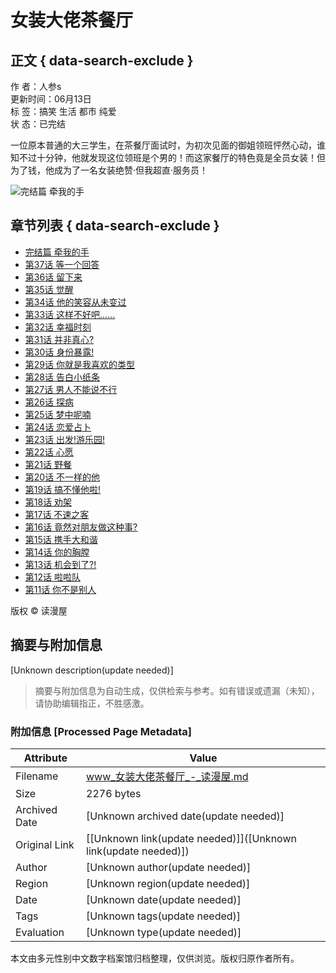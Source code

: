 # 女装大佬茶餐厅

## 正文 { data-search-exclude }


作 者：人参s  
更新时间：06月13日  
标 签：搞笑 生活 都市 纯爱  
状 态：已完结  

一位原本普通的大三学生，在茶餐厅面试时，为初次见面的御姐领班怦然心动，谁知不过十分钟，他就发现这位领班是个男的！而这家餐厅的特色竟是全员女装！但为了钱，他成为了一名女装绝赞·但我超直·服务员！

![完结篇 牵我的手](https://p6.ecombdimg.com/tos-cn-i-scl3phc04j/f9d5300d7b0f4048a70bcea2816eab5c~tplv-scl3phc04j-image.jpeg)

## 章节列表 { data-search-exclude }
- [完结篇 牵我的手](https://CmamgaY/vUyEECF.html)
- [第37话 等一个回答](https://CmamgaY/OxQNNAo.html)
- [第36话 留下来](https://CmamgaY/tsbTThl.html)
- [第35话 觉醒](https://CmamgaY/IXpKKZi.html)
- [第34话 他的笑容从未变过](https://CmamgaY/GJwMMae.html)
- [第33话 这样不好吧……](https://CmamgaY/TxrzzcH.html)
- [第32话 幸福时刻](https://CmamgaY/CIaVVJY.html)
- [第31话 并非真心?](https://CmamgaY/OzsxxGS.html)
- [第30话 身份暴露!](https://CmamgaY/XjzVVQf.html)
- [第29话 你就是我喜欢的类型](https://CmamgaY/DRvKKNq.html)
- [第28话 告白小纸条](https://CmamgaY/vUyEERF.html)
- [第27话 男人不能说不行](https://CmamgaY/OxQNNRo.html)
- [第26话 探病](https://CmamgaY/tsbTTGl.html)
- [第25话 梦中呢喃](https://CmamgaY/IXpKKgi.html)
- [第24话 恋爱占卜](https://CmamgaY/GJwMMQe.html)
- [第23话 出发!游乐园!](https://CmamgaY/TxrzzBH.html)
- [第22话 心愿](https://CmamgaY/CIaVVVY.html)
- [第21话 野餐](https://CmamgaY/OzsxxxS.html)
- [第20话 不一样的他](https://CmamgaY/XjzVVVf.html)
- [第19话 搞不懂他啦!](https://CmamgaY/DRvKKKq.html)
- [第18话 劝架](https://CmamgaY/vUyEEEF.html)
- [第17话 不速之客](https://CmamgaY/OxQNNNo.html)
- [第16话 竟然对朋友做这种事?](https://CmamgaY/tsbTTTl.html)
- [第15话 携手大和谐](https://CmamgaY/IXpKKKi.html)
- [第14话 你的胸膛](https://CmamgaY/GJwMMMe.html)
- [第13话 机会到了?!](https://CmamgaY/TxrzzzH.html)
- [第12话 啦啦队](https://CmamgaY/CIaVVgY.html)
- [第11话 你不是别人](https://CmamgaY/OzsxxCS.html)

版权 © 读漫屋
<!-- tcd_original_link https://www.dumanwu.com/CmamgaY/ -->


## 摘要与附加信息

<!-- tcd_abstract -->
[Unknown description(update needed)]
<!-- tcd_abstract_end -->

> 摘要与附加信息为自动生成，仅供检索与参考。如有错误或遗漏（未知），请协助编辑指正，不胜感激。

### 附加信息 [Processed Page Metadata]

| Attribute       | Value                                  |
|-----------------|----------------------------------------|
| Filename        | www_女装大佬茶餐厅_-_读漫屋.md                             |
| Size            | 2276 bytes                           |
| Archived Date   | [Unknown archived date(update needed)]                             |
| Original Link   | [[Unknown link(update needed)]]([Unknown link(update needed)])                       |
| Author          | [Unknown author(update needed)]                               |
| Region          | [Unknown region(update needed)]                               |
| Date            | [Unknown date(update needed)]                                 |
| Tags            | [Unknown tags(update needed)]                                 |
| Evaluation            | [Unknown type(update needed)]                                 |
<!-- tcd_table_end -->

本文由多元性别中文数字档案馆归档整理，仅供浏览。版权归原作者所有。
